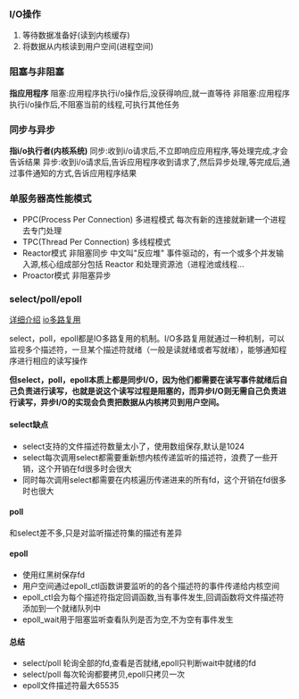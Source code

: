 ### I/O操作
1. 等待数据准备好(读到内核缓存)
2. 将数据从内核读到用户空间(进程空间)

### 阻塞与非阻塞
**指应用程序**
阻塞:应用程序执行i/o操作后,没获得响应,就一直等待
非阻塞:应用程序执行i/o操作后,不阻塞当前的线程,可执行其他任务

### 同步与异步
**指i/o执行者(内核系统)**
同步:收到i/o请求后,不立即响应应用程序,等处理完成,才会告诉结果
异步:收到i/o请求后,告诉应用程序收到请求了,然后异步处理,等完成后,通过事件通知的方式,告诉应用程序结果

### 单服务器高性能模式

- PPC(Process Per Connection) 多进程模式 每次有新的连接就新建一个进程去专门处理
- TPC(Thread Per Connection) 多线程模式
- Reactor模式 非阻塞同步  中文叫"反应堆" 事件驱动的，有一个或多个并发输入源,核心组成部分包括 Reactor 和处理资源池（进程池或线程...
- Proactor模式 非阻塞异步
  

### select/poll/epoll

[详细介绍](https://www.cnblogs.com/creazylinux/p/7364685.html)
[io多路复用](https://blog.csdn.net/snoweaglelord/article/details/99681179)

select，poll，epoll都是IO多路复用的机制。I/O多路复用就通过一种机制，可以监视多个描述符，一旦某个描述符就绪（一般是读就绪或者写就绪），能够通知程序进行相应的读写操作

**但select，poll，epoll本质上都是同步I/O，因为他们都需要在读写事件就绪后自己负责进行读写，也就是说这个读写过程是阻塞的，而异步I/O则无需自己负责进行读写，异步I/O的实现会负责把数据从内核拷贝到用户空间。**

#### select缺点

- select支持的文件描述符数量太小了，使用数组保存,默认是1024
- select每次调用select都需要重新想内核传递监听的描述符，浪费了一些开销，这个开销在fd很多时会很大
- 同时每次调用select都需要在内核遍历传递进来的所有fd，这个开销在fd很多时也很大

#### poll

和select差不多,只是对监听描述符集的描述有差异

#### epoll
- 使用红黑树保存fd
- 用户空间通过epoll_ctl函数讲要监听的的各个描述符的事件传递给内核空间
- epoll_ctl会为每个描述符指定回调函数,当有事件发生,回调函数将文件描述符添加到一个就绪队列中
- epoll_wait用于阻塞监听查看队列是否为空,不为空有事件发生

#### 总结

- select/poll 轮询全部的fd,查看是否就绪,epoll只判断wait中就绪的fd
- select/poll 每次轮询都要拷贝,epoll只拷贝一次
- epoll文件描述符最大65535



